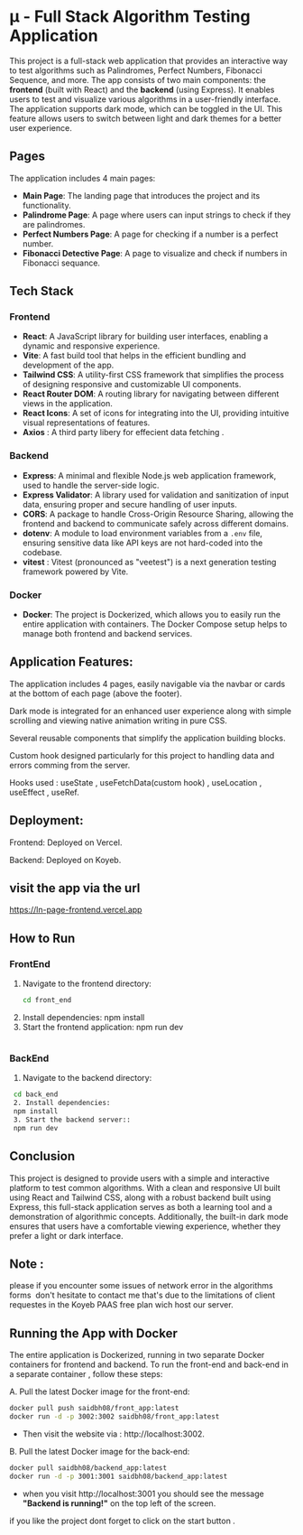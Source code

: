 # µ - Full Stack Algorithm Testing Application

This project is a full-stack web application that provides an interactive way to test algorithms such as Palindromes, Perfect Numbers, Fibonacci Sequence, and more. The app consists of two main components: the **frontend** (built with React) and the **backend** (using Express). It enables users to test and visualize various algorithms in a user-friendly interface.
The application supports dark mode, which can be toggled in the UI. This feature allows users to switch between light and dark themes for a better user experience.

## Pages

The application includes 4 main pages:

- **Main Page**: The landing page that introduces the project and its functionality.
- **Palindrome Page**: A page where users can input strings to check if they are palindromes.
- **Perfect Numbers Page**: A page for checking if a number is a perfect number.
- **Fibonacci Detective Page**: A page to visualize and check if numbers in Fibonacci sequance.

## Tech Stack

### Frontend

- **React**: A JavaScript library for building user interfaces, enabling a dynamic and responsive experience.
- **Vite**: A fast build tool that helps in the efficient bundling and development of the app.
- **Tailwind CSS**: A utility-first CSS framework that simplifies the process of designing responsive and customizable UI components.
- **React Router DOM**: A routing library for navigating between different views in the application.
- **React Icons**: A set of icons for integrating into the UI, providing intuitive visual representations of features.
- **Axios** : A third party libery for effecient data fetching .

### Backend

- **Express**: A minimal and flexible Node.js web application framework, used to handle the server-side logic.
- **Express Validator**: A library used for validation and sanitization of input data, ensuring proper and secure handling of user inputs.
- **CORS**: A package to handle Cross-Origin Resource Sharing, allowing the frontend and backend to communicate safely across different domains.
- **dotenv**: A module to load environment variables from a `.env` file, ensuring sensitive data like API keys are not hard-coded into the codebase.
- **vitest** : Vitest (pronounced as "veetest") is a next generation testing framework powered by Vite.

### Docker

- **Docker**: The project is Dockerized, which allows you to easily run the entire application with containers. The Docker Compose setup helps to manage both frontend and backend services.

## Application Features:

The application includes 4 pages, easily navigable via the navbar or cards at the bottom of each page (above the footer).

Dark mode is integrated for an enhanced user experience along with simple scrolling and viewing native animation writing in pure CSS.

Several reusable components that simplify the application building blocks.

Custom hook designed particularly for this project to handling data and errors comming from the server.

Hooks used : useState , useFetchData(custom hook) , useLocation , useEffect , useRef.

## Deployment:

Frontend: Deployed on Vercel.

Backend: Deployed on Koyeb.

## visit the app via the url

https://ln-page-frontend.vercel.app

## How to Run

### FrontEnd

1. Navigate to the frontend directory:
   ```bash
   cd front_end
2. Install dependencies:
   npm install
3. Start the frontend application:
   npm run dev
   ```

### BackEnd

1. Navigate to the backend directory:

```bash
 cd back_end
 2. Install dependencies:
 npm install
 3. Start the backend server::
 npm run dev
```

## Conclusion

This project is designed to provide users with a simple and interactive platform to test common algorithms. With a clean and responsive UI built using React and Tailwind CSS, along with a robust backend built using Express, this full-stack application serves as both a learning tool and a demonstration of algorithmic concepts. Additionally, the built-in dark mode ensures that users have a comfortable viewing experience, whether they prefer a light or dark interface.

## Note :  

please if you encounter some issues of network error in the algorithms forms  don't hesitate to contact me that's due to the limitations of client requestes in the Koyeb PAAS free plan wich host our server.

## Running the App with Docker

The entire application is Dockerized, running in two separate Docker containers for frontend and backend.
To run the front-end and back-end in a separate container , follow these steps:

A. Pull the latest Docker image for the front-end:

```bash
docker pull push saidbh08/front_app:latest
docker run -d -p 3002:3002 saidbh08/front_app:latest
```
- Then visit the website via :  http://localhost:3002.

B. Pull the latest Docker image for the back-end:

```bash
docker pull saidbh08/backend_app:latest
docker run -d -p 3001:3001 saidbh08/backend_app:latest
```
- when you visit http://localhost:3001 you should see the message **"Backend is running!"** on the top left of the screen.



if you like the project dont forget to click on the start button .
